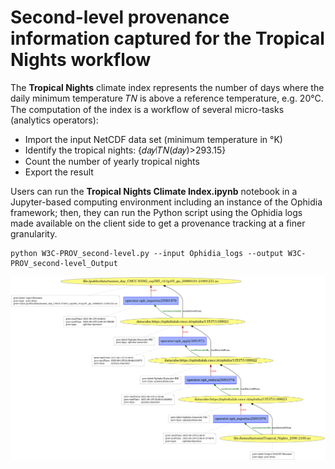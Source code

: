 # Second-level provenance information captured for the Tropical Nights workflow

The **Tropical Nights** climate index represents the number of days where the daily minimum temperature 𝑇𝑁 is above a reference temperature, e.g. 20°C.
The computation of the index is a workflow of several micro-tasks (analytics operators):
- Import the input NetCDF data set (minimum temperature in °K)
- Identify the tropical nights:  {𝑑𝑎𝑦∣𝑇𝑁(𝑑𝑎𝑦)>293.15}
- Count the number of yearly tropical nights
- Export the result

Users can run the **Tropical Nights Climate Index.ipynb** notebook in a Jupyter-based computing environment including an instance of the Ophidia framework; then, they can run the Python script using the Ophidia logs made available on the client side to get a provenance tracking at a finer granularity.

```
python W3C-PROV_second-level.py --input Ophidia_logs --output W3C-PROV_second-level_Output
```

![alt text](https://github.com/OphidiaBigData/ophidia-provenance/blob/main/example/W3C-PROV_second-level_Output/W3C-PROV_second-level.png?raw=true)
